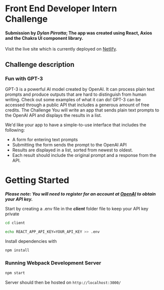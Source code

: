 # Front End Developer Intern Challenge
#### Submission by ***Dylan Pirrotta***; The app was created using React, Axios and the Chakra UI component library.
Visit the live site which is currently deployed on [Netlify](https://plz-interview-me.netlify.app/).

## Challenge description

### Fun with GPT-3

GPT-3 is a powerful AI model created by OpenAI. It can process plain text prompts and produce outputs that are hard to distinguish from human writing. Check out some examples of what it can do! GPT-3 can be accessed through a public API that includes a generous amount of free credits. 
The Challenge
You will write an app that sends plain text prompts to the OpenAI API and displays the results in a list.

We'd like your app to have a simple-to-use interface that includes the following:
- A form for entering text prompts
- Submitting the form sends the prompt to the OpenAI API
- Results are displayed in a list, sorted from newest to oldest. 
- Each result should include the original prompt and a response from the API.

# Getting Started

***Please note: You will need to register for an account at [OpenAI](https://openai.com/api/) to obtain your API key.***

Start by creating a .env file in the ***client*** folder file to keep your API key private

```sh
cd client
```

```sh
echo REACT_APP_API_KEY=YOUR_API_KEY >> .env
```


Install dependencies with 

```sh
npm install
```

### Running Webpack Development Server

```sh
npm start
```

Server should then be hosted on `http://localhost:3000/`
